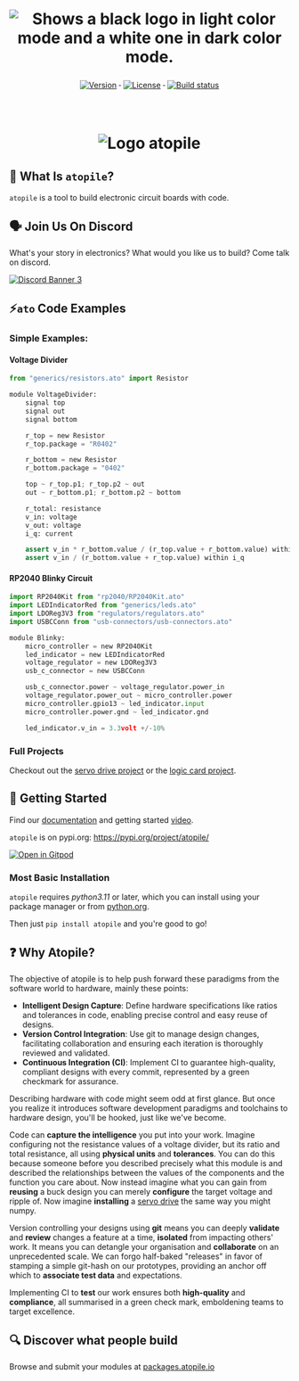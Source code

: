 <h1 align="center">
    <picture>
    <source media="(prefers-color-scheme: dark)" srcset="https://github.com/atopile/atopile/assets/9785003/00f19584-18a2-4b5f-9ce4-1248798974dd">
    <source media="(prefers-color-scheme: light)" src="https://github.com/atopile/atopile/assets/9785003/d38941c1-d7c1-42e6-9b94-a62a0996bc19">
    <img alt="Shows a black logo in light color mode and a white one in dark color mode." src="https://github.com/atopile/atopile/assets/9785003/d38941c1-d7c1-42e6-9b94-a62a0996bc19">
    </picture>
</h1>

<div align="center">
    <a href="#">
        <img src="https://img.shields.io/pypi/v/atopile.svg" alt="Version" style="vertical-align:top; margin:6px 4px">
    </a>
    <a href="#">
        <img src="https://img.shields.io/github/license/atopile/atopile.svg" alt="License" style="vertical-align:top; margin:6px 4px">
    </a>
    <a href="#">
        <img src="https://github.com/atopile/atopile/actions/workflows/ci.yml/badge.svg" alt="Build status" style="vertical-align:top; margin:6px 4px">
    </a>
</div>
<h1 align="center">
    <br>
        <img src="docs/assets/images/code-layout-pcb.png" alt="Logo atopile" title="Logo atopile" />
    <br>
</h1>

## 📖 What Is `atopile`?
`atopile` is a tool to build electronic circuit boards with code.

## 🗣️ Join Us On Discord
What's your story in electronics? What would you like us to build? Come talk on discord.

[![Discord Banner 3](https://discordapp.com/api/guilds/1022538123915300865/widget.png?style=banner2)](https://discord.gg/nr5V3QRUd3)

## ⚡️`ato` Code Examples

### Simple Examples:

#### Voltage Divider
```python
from "generics/resistors.ato" import Resistor

module VoltageDivider:
    signal top
    signal out
    signal bottom

    r_top = new Resistor
    r_top.package = "R0402"

    r_bottom = new Resistor
    r_bottom.package = "0402"

    top ~ r_top.p1; r_top.p2 ~ out
    out ~ r_bottom.p1; r_bottom.p2 ~ bottom

    r_total: resistance
    v_in: voltage
    v_out: voltage
    i_q: current

    assert v_in * r_bottom.value / (r_top.value + r_bottom.value) within v_out
    assert v_in / (r_bottom.value + r_top.value) within i_q
```

#### RP2040 Blinky Circuit
```python
import RP2040Kit from "rp2040/RP2040Kit.ato"
import LEDIndicatorRed from "generics/leds.ato"
import LDOReg3V3 from "regulators/regulators.ato"
import USBCConn from "usb-connectors/usb-connectors.ato"

module Blinky:
    micro_controller = new RP2040Kit
    led_indicator = new LEDIndicatorRed
    voltage_regulator = new LDOReg3V3
    usb_c_connector = new USBCConn

    usb_c_connector.power ~ voltage_regulator.power_in
    voltage_regulator.power_out ~ micro_controller.power
    micro_controller.gpio13 ~ led_indicator.input
    micro_controller.power.gnd ~ led_indicator.gnd

    led_indicator.v_in = 3.3volt +/-10%
```

### Full Projects

Checkout out the [servo drive project](https://github.com/atopile/spin-servo-drive) or the [logic card project](https://github.com/timot05/logic-card).

## 🔨 Getting Started

Find our [documentation](https://atopile.io/getting-started/) and getting started [video](https://www.youtube.com/watch?v=7aeZLlA_VYA).

`atopile` is on pypi.org: https://pypi.org/project/atopile/

[![Open in Gitpod](https://gitpod.io/button/open-in-gitpod.svg)](https://gitpod.io/#https://github.com/yourusername/yourrepository)

### Most Basic Installation

`atopile` requires *python3.11* or later, which you can install using your package manager or from [python.org](https://www.python.org/downloads/).

Then just `pip install atopile` and you're good to go!

## ❓ Why Atopile?

The objective of atopile is to help push forward these paradigms from the software world to hardware, mainly these points:

* **Intelligent Design Capture**: Define hardware specifications like ratios and tolerances in code, enabling precise control and easy reuse of designs.
* **Version Control Integration**: Use git to manage design changes, facilitating collaboration and ensuring each iteration is thoroughly reviewed and validated.
* **Continuous Integration (CI)**: Implement CI to guarantee high-quality, compliant designs with every commit, represented by a green checkmark for assurance.

Describing hardware with code might seem odd at first glance. But once you realize it introduces software development paradigms and toolchains to hardware design, you'll be hooked, just like we've become.

Code can **capture the intelligence** you put into your work. Imagine configuring not the resistance values of a voltage divider, but its ratio and total resistance, all using **physical units** and **tolerances**. You can do this because someone before you described precisely what this module is and described the relationships between the values of the components and the function you care about. Now instead imagine what you can gain from **reusing** a buck design you can merely **configure** the target voltage and ripple of. Now imagine **installing** a [servo drive](https://github.com/atopile/spin-servo-drive) the same way you might numpy.

Version controlling your designs using **git** means you can deeply **validate** and **review** changes a feature at a time, **isolated** from impacting others' work. It means you can detangle your organisation and **collaborate** on an unprecedented scale. We can forgo half-baked "releases" in favor of stamping a simple git-hash on our prototypes, providing an anchor off which to **associate test data** and expectations.

Implementing CI to **test** our work ensures both **high-quality** and **compliance**, all summarised in a green check mark, emboldening teams to target excellence.

## 🔍 Discover what people build

Browse and submit your modules at [packages.atopile.io](https://packages.atopile.io)
